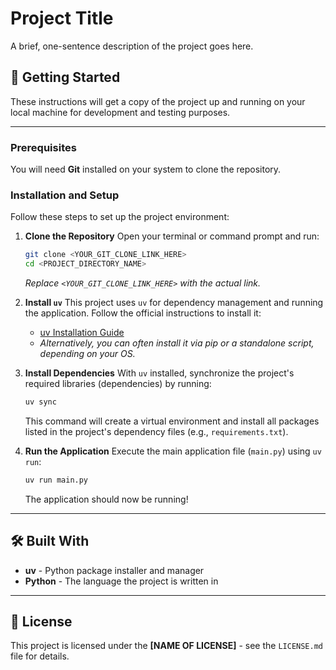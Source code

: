 # Project Title

A brief, one-sentence description of the project goes here.

## 🚀 Getting Started

These instructions will get a copy of the project up and running on your local machine for development and testing purposes.

---

### Prerequisites

You will need **Git** installed on your system to clone the repository.

### Installation and Setup

Follow these steps to set up the project environment:

1.  **Clone the Repository**
    Open your terminal or command prompt and run:
    ```bash
    git clone <YOUR_GIT_CLONE_LINK_HERE>
    cd <PROJECT_DIRECTORY_NAME>
    ```
    *Replace `<YOUR_GIT_CLONE_LINK_HERE>` with the actual link.*

2.  **Install `uv`**
    This project uses `uv` for dependency management and running the application. Follow the official instructions to install it:
    * [uv Installation Guide](https://docs.astral.sh/uv/getting-started/installation/#standalone-installer)
    * *Alternatively, you can often install it via pip or a standalone script, depending on your OS.*

3.  **Install Dependencies**
    With `uv` installed, synchronize the project's required libraries (dependencies) by running:
    ```bash
    uv sync
    ```
    This command will create a virtual environment and install all packages listed in the project's dependency files (e.g., `requirements.txt`).

4.  **Run the Application**
    Execute the main application file (`main.py`) using `uv run`:
    ```bash
    uv run main.py
    ```
    The application should now be running!

---

## 🛠 Built With

* **uv** - Python package installer and manager
* **Python** - The language the project is written in

---

## 📄 License

This project is licensed under the **[NAME OF LICENSE]** - see the `LICENSE.md` file for details.
